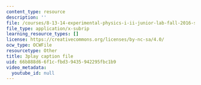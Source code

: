 ```yaml
---
content_type: resource
description: ''
file: /courses/8-13-14-experimental-physics-i-ii-junior-lab-fall-2016-spring-2017/66b888d66f1cfbd39435942295fbc1b9_57uqU8G_z0E.srt
file_type: application/x-subrip
learning_resource_types: []
license: https://creativecommons.org/licenses/by-nc-sa/4.0/
ocw_type: OCWFile
resourcetype: Other
title: 3play caption file
uid: 66b888d6-6f1c-fbd3-9435-942295fbc1b9
video_metadata:
  youtube_id: null
---
```


